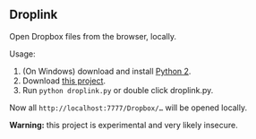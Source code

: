 ## Droplink

Open Dropbox files from the browser, locally.

Usage:

1. (On Windows) download and install [Python 2](https://www.python.org/download/).
2. Download [this project](https://github.com/shamrin/droplink/archive/master.zip).
3. Run `python droplink.py` or double click droplink.py.

Now all `http://localhost:7777/Dropbox/…` will be opened locally.

**Warning:** this project is experimental and very likely insecure.
